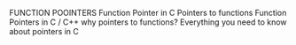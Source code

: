 FUNCTION POOINTERS
Function Pointer in C
Pointers to functions
Function Pointers in C / C++
why pointers to functions?
Everything you need to know about pointers in C
